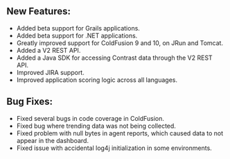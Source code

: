 <!--
title: "Contrast 2.5.0 Release Notes, January 15th, 2014"
description: "Contrast 2.5.0 Release Notes, January 15th, 2014"
tags: "2.5.0 January Release Notes"
-->

## New Features:
* Added beta support for Grails applications.
* Added beta support for .NET applications.
* Greatly improved support for ColdFusion 9 and 10, on JRun and Tomcat.
* Added a V2 REST API.
* Added a Java SDK for accessing Contrast data through the V2 REST API.
* Improved JIRA support.
* Improved application scoring logic across all languages.

## Bug Fixes:
* Fixed several bugs in code coverage in ColdFusion.
* Fixed bug where trending data was not being collected.
* Fixed problem with null bytes in agent reports, which caused data to not appear in the dashboard.
* Fixed issue with accidental log4j initialization in some environments. 
